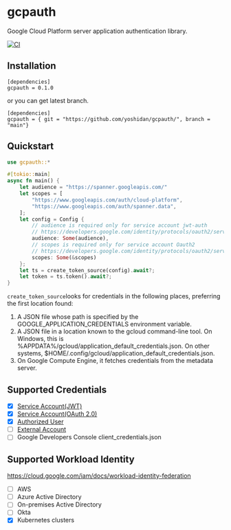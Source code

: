 # gcpauth

Google Cloud Platform server application authentication library.

[![CI](https://github.com/yoshidan/gcpauth/workflows/CI/badge.svg?branch=main)](https://github.com/yoshidan/gcpauth/workflows/CI)

## Installation

```
[dependencies]
gcpauth = 0.1.0
```
or you can get latest branch.
```
[dependencies]
gcpauth = { git = "https://github.com/yoshidan/gcpauth/", branch = "main"}
```

## Quickstart

```rust
use gcpauth::*

#[tokio::main]
async fn main() {
    let audience = "https://spanner.googleapis.com/"
    let scopes = [
        "https://www.googleapis.com/auth/cloud-platform",
        "https://www.googleapis.com/auth/spanner.data",
    ];
    let config = Config {
        // audience is required only for service account jwt-auth
        // https://developers.google.com/identity/protocols/oauth2/service-account#jwt-auth
        audience: Some(audience),
        // scopes is required only for service account Oauth2 
        // https://developers.google.com/identity/protocols/oauth2/service-account
        scopes: Some(&scopes) 
    };
    let ts = create_token_source(config).await?;  
    let token = ts.token().await?;
}
```

`create_token_source`looks for credentials in the following places,
preferring the first location found:

   1. A JSON file whose path is specified by the
      GOOGLE_APPLICATION_CREDENTIALS environment variable.
   2. A JSON file in a location known to the gcloud command-line tool.
      On Windows, this is %APPDATA%/gcloud/application_default_credentials.json.
      On other systems, $HOME/.config/gcloud/application_default_credentials.json.
   3. On Google Compute Engine, it fetches credentials from the metadata server.

## Supported Credentials

- [x] [Service Account(JWT)](https://developers.google.com/identity/protocols/oauth2/service-account#jwt-auth)
- [x] [Service Account(OAuth 2.0)](https://developers.google.com/identity/protocols/oauth2/service-account)
- [x] [Authorized User](https://cloud.google.com/docs/authentication/end-user)
- [ ] [External Account](https://cloud.google.com/anthos/clusters/docs/aws/how-to/workload-identity-gcp?hl=ja)
- [ ] Google Developers Console client_credentials.json
  
## Supported Workload Identity

https://cloud.google.com/iam/docs/workload-identity-federation

- [ ] AWS
- [ ] Azure Active Directory
- [ ] On-premises Active Directory
- [ ] Okta
- [x] Kubernetes clusters
